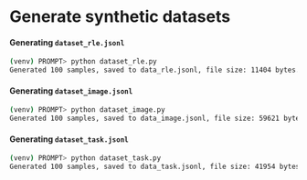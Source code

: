 # Generate synthetic datasets

#### Generating `dataset_rle.jsonl`

```bash
(venv) PROMPT> python dataset_rle.py 
Generated 100 samples, saved to data_rle.jsonl, file size: 11404 bytes.
```

#### Generating `dataset_image.jsonl`

```bash
(venv) PROMPT> python dataset_image.py
Generated 100 samples, saved to data_image.jsonl, file size: 59621 bytes.
```

#### Generating `dataset_task.jsonl`

```bash
(venv) PROMPT> python dataset_task.py 
Generated 100 samples, saved to data_task.jsonl, file size: 41954 bytes.
```
